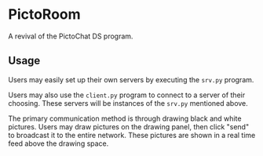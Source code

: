PictoRoom
=========

A revival of the PictoChat DS program.

## Usage

Users may easily set up their own servers by executing the `srv.py` program.

Users may also use the `client.py` program to connect to a server of their
choosing. These servers will be instances of the `srv.py` mentioned above.

The primary communication method is through drawing black and white pictures.
Users may draw pictures on the drawing panel, then click "send" to broadcast it
to the entire network. These pictures are shown in a real time feed above the
drawing space.
